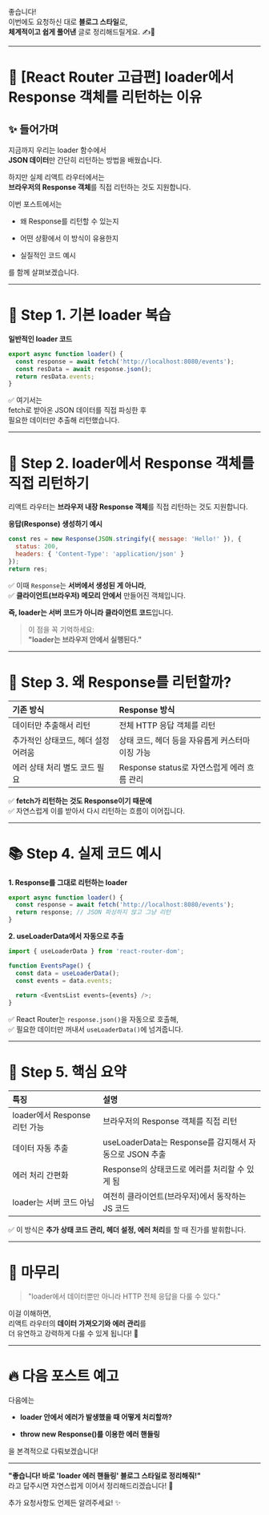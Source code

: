 좋습니다!  
이번에도 요청하신 대로 **블로그 스타일**로,  
**체계적이고 쉽게 풀어낸** 글로 정리해드릴게요. ✍️🚀

---

# 🌟 [React Router 고급편] loader에서 Response 객체를 리턴하는 이유

## ✨ 들어가며

지금까지 우리는 loader 함수에서  
**JSON 데이터**만 간단히 리턴하는 방법을 배웠습니다.

하지만 실제 리액트 라우터에서는  
**브라우저의 Response 객체**를 직접 리턴하는 것도 지원합니다.

이번 포스트에서는

- 왜 Response를 리턴할 수 있는지
    
- 어떤 상황에서 이 방식이 유용한지
    
- 실질적인 코드 예시
    

를 함께 살펴보겠습니다.

---

# 🚀 Step 1. 기본 loader 복습

**일반적인 loader 코드**

```javascript
export async function loader() {
  const response = await fetch('http://localhost:8080/events');
  const resData = await response.json();
  return resData.events;
}
```

✅ 여기서는  
fetch로 받아온 JSON 데이터를 직접 파싱한 후  
필요한 데이터만 추출해 리턴했습니다.

---

# 🧩 Step 2. loader에서 Response 객체를 직접 리턴하기

리액트 라우터는 **브라우저 내장 Response 객체**를 직접 리턴하는 것도 지원합니다.

**응답(Response) 생성하기 예시**

```javascript
const res = new Response(JSON.stringify({ message: 'Hello!' }), {
  status: 200,
  headers: { 'Content-Type': 'application/json' }
});
return res;
```

✅ 이때 `Response`는 **서버에서 생성된 게 아니라**,  
✅ **클라이언트(브라우저) 메모리 안에서** 만들어진 객체입니다.

**즉, loader는 서버 코드가 아니라 클라이언트 코드**입니다.

> 이 점을 꼭 기억하세요:  
> **"loader는 브라우저 안에서 실행된다."**

---

# 🎯 Step 3. 왜 Response를 리턴할까?

|기존 방식|Response 방식|
|:--|:--|
|데이터만 추출해서 리턴|전체 HTTP 응답 객체를 리턴|
|추가적인 상태코드, 헤더 설정 어려움|상태 코드, 헤더 등을 자유롭게 커스터마이징 가능|
|에러 상태 처리 별도 코드 필요|Response status로 자연스럽게 에러 흐름 관리|

✅ **fetch가 리턴하는 것도 Response이기 때문에**  
✅ 자연스럽게 이를 받아서 다시 리턴하는 흐름이 이어집니다.

---

# 📚 Step 4. 실제 코드 예시

**1. Response를 그대로 리턴하는 loader**

```javascript
export async function loader() {
  const response = await fetch('http://localhost:8080/events');
  return response; // JSON 파싱하지 않고 그냥 리턴
}
```

**2. useLoaderData에서 자동으로 추출**

```javascript
import { useLoaderData } from 'react-router-dom';

function EventsPage() {
  const data = useLoaderData();
  const events = data.events;
  
  return <EventsList events={events} />;
}
```

✅ React Router는 `response.json()`을 자동으로 호출해,  
✅ 필요한 데이터만 꺼내서 `useLoaderData()`에 넘겨줍니다.

---

# 🧠 Step 5. 핵심 요약

|특징|설명|
|:--|:--|
|loader에서 Response 리턴 가능|브라우저의 Response 객체를 직접 리턴|
|데이터 자동 추출|useLoaderData는 Response를 감지해서 자동으로 JSON 추출|
|에러 처리 간편화|Response의 상태코드로 에러를 처리할 수 있게 됨|
|loader는 서버 코드 아님|여전히 클라이언트(브라우저)에서 동작하는 JS 코드|

✅ 이 방식은 **추가 상태 코드 관리, 헤더 설정, 에러 처리**를 할 때 진가를 발휘합니다.

---

# 🏁 마무리

> "loader에서 데이터뿐만 아니라 HTTP 전체 응답을 다룰 수 있다."

이걸 이해하면,  
리액트 라우터의 **데이터 가져오기와 에러 관리**를  
더 유연하고 강력하게 다룰 수 있게 됩니다! 🚀

---

# 🔥 다음 포스트 예고

다음에는

- **loader 안에서 에러가 발생했을 때 어떻게 처리할까?**
    
- **throw new Response()를 이용한 에러 핸들링**
    

을 본격적으로 다뤄보겠습니다!

---

**"좋습니다! 바로 'loader 에러 핸들링' 블로그 스타일로 정리해줘!"**  
라고 답주시면 자연스럽게 이어서 정리해드리겠습니다! 🎯

추가 요청사항도 언제든 알려주세요! ✨